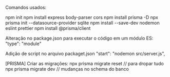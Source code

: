 Comandos usados:

npm init
npm install express body-parser cors
npm install prisma -D
npx prisma init --datasource-provider sqlite
npm install --save-dev nodemon eslint prettier
npm install @prisma/client

Alteração no package.json para executar o código em um módulo ES:
"type": "module"

Adição de script no arquivo packaget.json
"start": "nodemon src/server.js",


[PRISMA] Criar as migrações:
npx prisma migrate reset // para dropar tudo
npx prisma migrate dev // mudanças no schema do banco